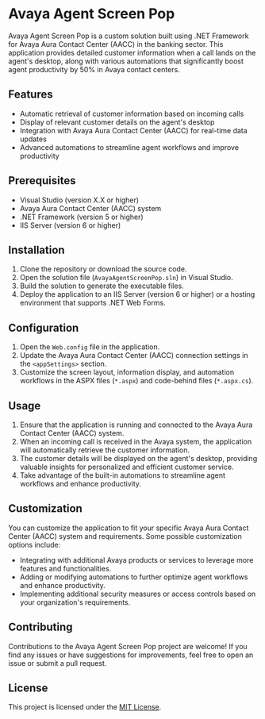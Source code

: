 # Avaya Agent Screen Pop

Avaya Agent Screen Pop is a custom solution built using .NET Framework for Avaya Aura Contact Center (AACC) in the banking sector. This application provides detailed customer information when a call lands on the agent's desktop, along with various automations that significantly boost agent productivity by 50% in Avaya contact centers.

## Features

- Automatic retrieval of customer information based on incoming calls
- Display of relevant customer details on the agent's desktop
- Integration with Avaya Aura Contact Center (AACC) for real-time data updates
- Advanced automations to streamline agent workflows and improve productivity

## Prerequisites

- Visual Studio (version X.X or higher)
- Avaya Aura Contact Center (AACC) system
- .NET Framework (version 5 or higher)
- IIS Server (version 6 or higher)

## Installation

1. Clone the repository or download the source code.
2. Open the solution file (`AvayaAgentScreenPop.sln`) in Visual Studio.
3. Build the solution to generate the executable files.
4. Deploy the application to an IIS Server (version 6 or higher) or a hosting environment that supports .NET Web Forms.

## Configuration

1. Open the `Web.config` file in the application.
2. Update the Avaya Aura Contact Center (AACC) connection settings in the `<appSettings>` section.
3. Customize the screen layout, information display, and automation workflows in the ASPX files (`*.aspx`) and code-behind files (`*.aspx.cs`).

## Usage

1. Ensure that the application is running and connected to the Avaya Aura Contact Center (AACC) system.
2. When an incoming call is received in the Avaya system, the application will automatically retrieve the customer information.
3. The customer details will be displayed on the agent's desktop, providing valuable insights for personalized and efficient customer service.
4. Take advantage of the built-in automations to streamline agent workflows and enhance productivity.

## Customization

You can customize the application to fit your specific Avaya Aura Contact Center (AACC) system and requirements. Some possible customization options include:

- Integrating with additional Avaya products or services to leverage more features and functionalities.
- Adding or modifying automations to further optimize agent workflows and enhance productivity.
- Implementing additional security measures or access controls based on your organization's requirements.

## Contributing

Contributions to the Avaya Agent Screen Pop project are welcome! If you find any issues or have suggestions for improvements, feel free to open an issue or submit a pull request.

## License

This project is licensed under the [MIT License](LICENSE).
